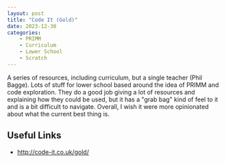 ```yaml
---
layout: post
title: "Code It (Gold)"
date: 2023-12-30
categories:
    - PRIMM
    - Curriculum
    - Lower School
    - Scratch
---
```


A series of resources, including curriculum, but a single teacher (Phil Bagge).
Lots of stuff for lower school based around the idea of PRIMM and code
exploration. They do a good job giving a lot of resources and explaining how
they could be used, but it has a "grab bag" kind of feel to it and is a bit
difficult to navigate. Overall, I wish it were more opinionated about what the
current best thing is.

## Useful Links

- http://code-it.co.uk/gold/

